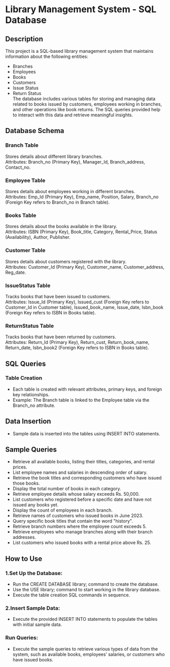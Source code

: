 # Library Management System - SQL Database
## Description
This project is a SQL-based library management system that maintains information about the following entities:

* Branches
* Employees
* Books
* Customers
* Issue Status
* Return Status \
The database includes various tables for storing and managing data related to books issued by customers, employees working in branches, and other operations like book returns. The SQL queries provided help to interact with this data and retrieve meaningful insights.

## Database Schema
### Branch Table
Stores details about different library branches.\
Attributes: Branch_no (Primary Key), Manager_Id, Branch_address, Contact_no.
### Employee Table
Stores details about employees working in different branches.\
Attributes: Emp_Id (Primary Key), Emp_name, Position, Salary, Branch_no (Foreign Key refers to Branch_no in Branch table).
### Books Table
Stores details about the books available in the library.\
Attributes: ISBN (Primary Key), Book_title, Category, Rental_Price, Status (Availability), Author, Publisher.
### Customer Table
Stores details about customers registered with the library.\
Attributes: Customer_Id (Primary Key), Customer_name, Customer_address, Reg_date.
### IssueStatus Table
Tracks books that have been issued to customers.\
Attributes: Issue_Id (Primary Key), Issued_cust (Foreign Key refers to Customer_Id in Customer table), Issued_book_name, Issue_date, Isbn_book (Foreign Key refers to ISBN in Books table).
### ReturnStatus Table
Tracks books that have been returned by customers.\
Attributes: Return_Id (Primary Key), Return_cust, Return_book_name, Return_date, Isbn_book2 (Foreign Key refers to ISBN in Books table).


## SQL Queries
### Table Creation
* Each table is created with relevant attributes, primary keys, and foreign key relationships.
* Example: The Branch table is linked to the Employee table via the Branch_no attribute.
## Data Insertion
* Sample data is inserted into the tables using INSERT INTO statements.
## Sample Queries
* Retrieve all available books, listing their titles, categories, and rental prices.
* List employee names and salaries in descending order of salary.
* Retrieve the book titles and corresponding customers who have issued those books.
* Display the total number of books in each category.
* Retrieve employee details whose salary exceeds Rs. 50,000.
* List customers who registered before a specific date and have not issued any books yet.
* Display the count of employees in each branch.
* Retrieve names of customers who issued books in June 2023.
* Query specific book titles that contain the word "history".
* Retrieve branch numbers where the employee count exceeds 5.
* Retrieve employees who manage branches along with their branch addresses.
* List customers who issued books with a rental price above Rs. 25.

## How to Use
### 1.Set Up the Database:

* Run the CREATE DATABASE library; command to create the database.
* Use the USE library; command to start working in the library database.
* Execute the table creation SQL commands in sequence.
### 2.Insert Sample Data:

* Execute the provided INSERT INTO statements to populate the tables with initial sample data.
### Run Queries:

* Execute the sample queries to retrieve various types of data from the system, such as available books, employees’ salaries, or customers who have issued books.

